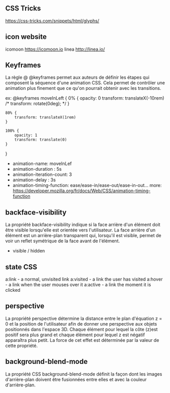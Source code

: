 ## CSS Tricks
https://css-tricks.com/snippets/html/glyphs/

## icon website
icomoon https://icomoon.io
linea http://linea.io/

## Keyframes 
La règle @ @keyframes permet aux auteurs de définir les étapes qui composent la séquence d'une animation CSS. Cela permet de contrôler une animation plus finement que ce qu'on pourrait obtenir avec les transitions.

ex: 
@keyframes moveInLeft {
    0% {
        opacity: 0
        transform: translateX(-10rem)
        /* transform: rotate(0deg); */
    }

    80% {
        transform: translateX(1rem)
    }

    100% {
        opacity: 1
        transform: translate(0)
    }
}

- animation-name: moveInLef
- animation-duration : 5s
- animation-iteration-count: 3
- animation-delay : 3s
- animation-timing-function: ease/ease-in/ease-out/ease-in-out...
more: https://developer.mozilla.org/fr/docs/Web/CSS/animation-timing-function

## backface-visibility
La propriété backface-visibility indique si la face arrière d'un élément doit être visible lorsqu'elle est orientée vers l'utilisateur. La face arrière d'un élément est un arrière-plan transparent qui, lorsqu'il est visible, permet de voir un reflet symétrique de la face avant de l'élément.
- visible / hidden

## state CSS
a:link - a normal, unvisited link
a:visited - a link the user has visited
a:hover - a link when the user mouses over it
a:active - a link the moment it is clicked

## perspective
La propriété perspective détermine la distance entre le plan d'équation z = 0 et la position de l'utilisateur afin de donner une perspective aux objets positionnés dans l'espace 3D. Chaque élément pour lequel la côte (z)est positif sera plus grand et chaque élément pour lequel z est négatif apparaîtra plus petit. La force de cet effet est déterminée par la valeur de cette propriété.

## background-blend-mode
La propriété CSS background-blend-mode définit la façon dont les images d'arrière-plan doivent être fusionnées entre elles et avec la couleur d'arrière-plan.
